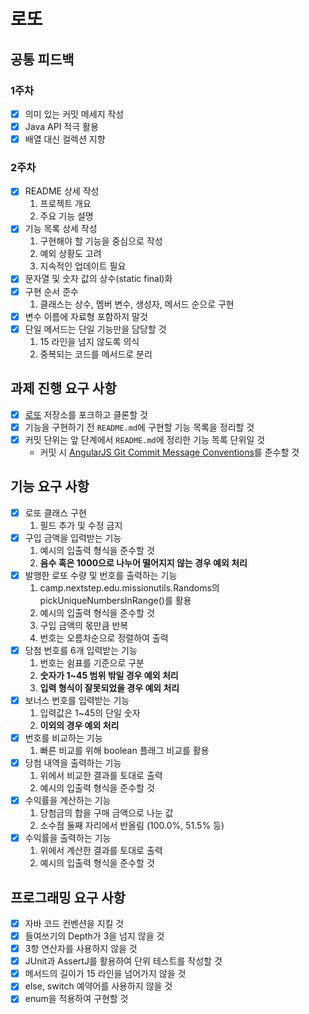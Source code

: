 # 로또

## 공통 피드백
### 1주차 
- [x] 의미 있는 커밋 메세지 작성
- [x] Java API 적극 활용
- [x] 배열 대신 컬렉션 지향
### 2주차
- [x] README 상세 작성
  1. 프로젝트 개요
  2. 주요 기능 설명
- [x] 기능 목록 상세 작성
  1. 구현해야 할 기능을 중심으로 작성
  2. 예외 상황도 고려
  3. 지속적인 업데이트 필요
- [x] 문자열 및 숫자 값의 상수(static final)화
- [x] 구현 순서 준수
  1. 클래스는 상수, 멤버 변수, 생성자, 메서드 순으로 구현
- [x] 변수 이름에 자료형 포함하지 말것
- [x] 단일 메서드는 단일 기능만을 담당할 것
  1. 15 라인을 넘지 않도록 의식
  2. 중복되는 코드를 메서드로 분리

## 과제 진행 요구 사항

- [x] [로또](https://github.com/woowacourse-precourse/java-lotto-7) 저장소를 포크하고 클론할 것
- [x] 기능을 구현하기 전  `README.md`에 구현할 기능 목록을 정리할 것
- [x] 커밋 단위는 앞 단계에서  `README.md`에 정리한 기능 목록 단위일 것
    - 커밋 시 [AngularJS Git Commit Message Conventions](https://gist.github.com/stephenparish/9941e89d80e2bc58a153)를 준수할 것

## 기능 요구 사항

- [x] 로또 클래스 구현
  1. 필드 추가 및 수정 금지
- [x] 구입 금액을 입력받는 기능
  1. 예시의 입출력 형식을 준수할 것
  2. **음수 혹은 1000으로 나누어 떨어지지 않는 경우 예외 처리**
- [x] 발행한 로또 수량 및 번호를 출력하는 기능
  1. camp.nextstep.edu.missionutils.Randoms의 pickUniqueNumbersInRange()를 활용
  2. 예시의 입출력 형식을 준수할 것
  3. 구입 금액의 몫만큼 반복
  4. 번호는 오름차순으로 정렬하여 출력
- [x] 당첨 번호를 6개 입력받는 기능
  1. 번호는 쉼표를 기준으로 구분
  2. **숫자가 1~45 범위 밖일 경우 예외 처리**
  3. **입력 형식이 잘못되었을 경우 예외 처리**
- [x] 보너스 번호를 입력받는 기능
  1. 입력값은 1~45의 단일 숫자
  2. **이외의 경우 예외 처리**
- [x] 번호를 비교하는 기능
  1. 빠른 비교를 위해 boolean 플래그 비교를 활용
- [x] 당첨 내역을 출력하는 기능
  1. 위에서 비교한 결과를 토대로 출력
  2. 예시의 입출력 형식을 준수할 것
- [x] 수익률을 계산하는 기능
  1. 당첨금의 합을 구매 금액으로 나눈 값
  2. 소수점 둘째 자리에서 반올림 (100.0%, 51.5% 등)
- [x] 수익률을 출력하는 기능
  1. 위에서 계산한 결과를 토대로 출력
  2. 예시의 입출력 형식을 준수할 것

## 프로그래밍 요구 사항

- [x] 자바 코드 컨벤션을 지킬 것
- [x] 들여쓰기의 Depth가 3을 넘지 않을 것
- [x] 3항 연산자를 사용하지 않을 것
- [x] JUnit과 AssertJ를 활용하여 단위 테스트를 작성할 것
- [x] 메서드의 길이가 15 라인을 넘어가지 않을 것
- [x] else, switch 예약어를 사용하지 않을 것
- [x] enum을 적용하여 구현할 것